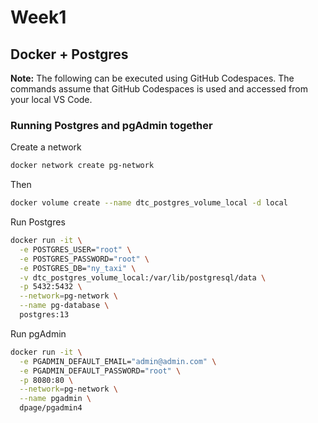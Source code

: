 # Week1

## Docker + Postgres

**Note:** The following can be executed using GitHub Codespaces. The commands assume that GitHub Codespaces is used and accessed from your local VS Code.

### Running Postgres and pgAdmin together

Create a network

```bash
docker network create pg-network
```

Then

```bash
docker volume create --name dtc_postgres_volume_local -d local
```

Run Postgres 

```bash
docker run -it \
  -e POSTGRES_USER="root" \
  -e POSTGRES_PASSWORD="root" \
  -e POSTGRES_DB="ny_taxi" \
  -v dtc_postgres_volume_local:/var/lib/postgresql/data \
  -p 5432:5432 \
  --network=pg-network \
  --name pg-database \
  postgres:13
```

Run pgAdmin

```bash
docker run -it \
  -e PGADMIN_DEFAULT_EMAIL="admin@admin.com" \
  -e PGADMIN_DEFAULT_PASSWORD="root" \
  -p 8080:80 \
  --network=pg-network \
  --name pgadmin \
  dpage/pgadmin4
```

